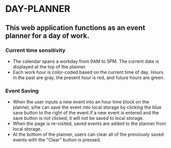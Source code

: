 # DAY-PLANNER

 ## This web application functions as an event planner for a day of work.

 ### Current time sensitivity
- The calendar spans a workday from 9AM to 5PM. The current date is displayed at the top of the planner. 
- Each work hour is color-coded based on the current time of day. Hours in the past are gray, the present hour is red, and future hours are green.

### Event Saving
- When the user inputs a new event into an hour time block on the planner, s/he can save the event into local storage by clicking the blue save button to the right of the event.If a new event is entered and the save button is not clicked, it will not be saved to local storage.
- When the page is re-visited, saved events are added to the planner from local storage.
- At the bottom of the planner, users can clear all of the previously saved events with the "Clear" button is pressed.

